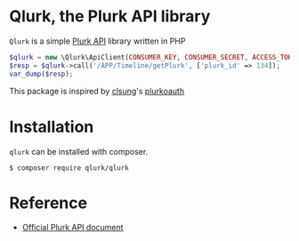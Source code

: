 # Qlurk, the Plurk API library
`Qlurk` is a simple [Plurk API](https://www.plurk.com/API) library written in PHP

```php
$qlurk = new \Qlurk\ApiClient(CONSUMER_KEY, CONSUMER_SECRET, ACCESS_TOKEN, ACCESS_TOKEN_SECRET);
$resp = $qlurk->call('/APP/Timeline/getPlurk', ['plurk_id' => 134]);
var_dump($resp);
```

This package is inspired by [clsung](https://github.com/clsung)'s [plurkoauth](https://github.com/clsung/plurkoauth)

# Installation

`qlurk` can be installed with composer.

```
$ composer require qlurk/qlurk
```

# Reference
- [Official Plurk API document](https://www.plurk.com/API)

